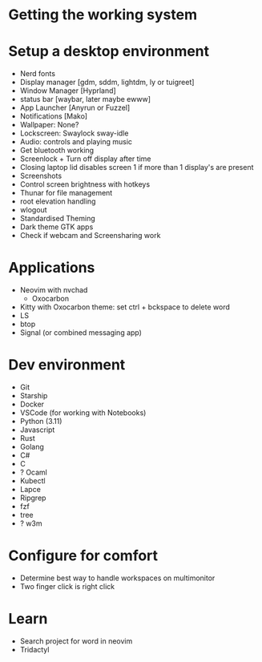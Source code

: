 # Getting the working system

# Setup a desktop environment
- Nerd fonts
- Display manager [gdm, sddm, lightdm, ly or tuigreet]
- Window Manager [Hyprland]
- status bar [waybar, later maybe ewww]
- App Launcher [Anyrun or Fuzzel]
- Notifications [Mako]
- Wallpaper: None?
- Lockscreen: Swaylock sway-idle
- Audio: controls and playing music
- Get bluetooth working
- Screenlock + Turn off display after time
- Closing laptop lid disables screen 1 if more than 1 display's are present
- Screenshots
- Control screen brightness with hotkeys
- Thunar for file management
- root elevation handling
- wlogout
- Standardised Theming
- Dark theme GTK apps
- Check if webcam and Screensharing work

# Applications
- Neovim with nvchad
    - Oxocarbon
- Kitty with Oxocarbon theme: set ctrl + bckspace to delete word
- LS
- btop
- Signal (or combined messaging app)


# Dev environment
- Git
- Starship
- Docker
- VSCode (for working with Notebooks)
- Python (3.11)
- Javascript
- Rust
- Golang
- C#
- C
- ? Ocaml
- Kubectl
- Lapce
- Ripgrep
- fzf
- tree
- ? w3m
 
# Configure for comfort
- Determine best way to handle workspaces on multimonitor
- Two finger click is right click

# Learn
- Search project for word in neovim
- Tridactyl


